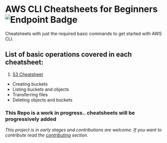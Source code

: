 # AWS CLI Cheatsheets for Beginners ![Endpoint Badge](https://img.shields.io/endpoint?url=https%3A%2F%2Fhits.dwyl.com%2Fbinary-an0ma1y%2FAWS-CLI-Cheatsheets.json%3Fcolor%3Dgreen)

Cheatsheets with just the required basic commands to get started with AWS CLI.

## List of basic operations covered in each cheatsheet:
1. [S3 Cheatsheet](Cheatsheets/S3-Cheatsheet.md)
 - Creating buckets
 - Listing buckets and objects
 - Transferring files
 - Deleting objects and buckets
 
### This Repo is a work in progress.. cheatsheets will be progressively added
 

 
 *This project is in early stages and contributions are welcome. If you want to contribute read the [contributing](CONTRIBUTING.md) section.*
